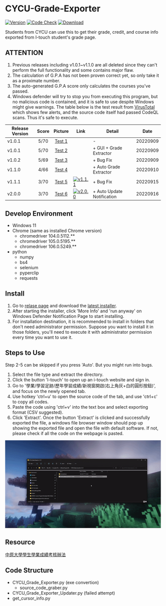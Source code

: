 # CYCU-Grade-Exporter

[![Version](https://img.shields.io/github/v/release/belongtothenight/CYCU-Grade-Exporter)](https://github.com/belongtothenight/CYCU-Grade-Exporter/releases) [![Code Check](https://img.shields.io/github/workflow/status/belongtothenight/CYCU-Grade-Exporter/CodeQL)](https://github.com/belongtothenight/CYCU-Grade-Exporter/actions) [![Download](https://img.shields.io/github/downloads/belongtothenight/CYCU-Grade-Exporter/total)](https://github.com/belongtothenight/CYCU-Grade-Exporter/releases)

Students from CYCU can use this to get their grade, credit, and course info exported from I-touch student's grade page.

## ATTENTION

1. Previous releases including v1.0.1~v1.1.0 are all deleted since they can't perform the full functionality and some contains major flaw.
2. The calculation of G.P.A has not been proven correct yet, so only take it as a proximate number.
3. The auto-generated G.P.A score only calculates the courses you've passed.
4. Windows defender will try to stop you from executing this program, but no malicious code is contained, and it is safe to use despite Windows might give warnings. The table below is the test result from [VirusTotal](https://www.virustotal.com/gui/home/upload) which shows few alerts, and the source code itself had passed CodeQL scans. Thus it's safe to execute.

| Release Version | Score |                                                Picture                                                | Link                                                                                                                                                                                | Detail                     | Date     |
| --------------- | :---: | :---------------------------------------------------------------------------------------------------: | ----------------------------------------------------------------------------------------------------------------------------------------------------------------------------------- | -------------------------- | -------- |
| v1.0.1          | 5/70  | [Test 1](https://github.com/belongtothenight/CYCU-Grade-Exporter/blob/main/virustest/virustotal1.png) |                                                                                                                                                                                     | -                          | 20220909 |
| v1.0.1          | 5/70  | [Test 2](https://github.com/belongtothenight/CYCU-Grade-Exporter/blob/main/virustest/virustotal2.png) |                                                                                                                                                                                     | + GUI + Grade Extractor    | 20220909 |
| v1.0.2          | 5/69  | [Test 3](https://github.com/belongtothenight/CYCU-Grade-Exporter/blob/main/virustest/virustotal3.png) |                                                                                                                                                                                     | + Bug Fix                  | 20220909 |
| v1.1.0          | 4/66  | [Test 4](https://github.com/belongtothenight/CYCU-Grade-Exporter/blob/main/virustest/virustotal4.png) |                                                                                                                                                                                     | + Auto Grade Extractor     | 20220910 |
| v1.1.1          | 3/70  | [Test 5](https://github.com/belongtothenight/CYCU-Grade-Exporter/blob/main/virustest/virustotal5.png) | [![v1.1.1](https://img.shields.io/github/downloads/belongtothenight/CYCU-Grade-Exporter/v1.1.1/total)](https://github.com/belongtothenight/CYCU-Grade-Exporter/releases/tag/v1.1.1) | + Bug Fix                  | 20220915 |
| v2.0.0          | 3/70  | [Test 6](https://github.com/belongtothenight/CYCU-Grade-Exporter/blob/main/virustest/virustotal6.png) | [![v2.0.0](https://img.shields.io/github/downloads/belongtothenight/CYCU-Grade-Exporter/v2.0.0/total)](https://github.com/belongtothenight/CYCU-Grade-Exporter/releases/tag/v2.0.0) | + Auto Update Notification | 20220916 |

## Develop Environment

- Windows 11
- Chrome (same as installed Chrome version)
  - chromedriver 104.0.5112.**
  - chromedriver 105.0.5195.**
  - chromedriver 106.0.5249.**
- python
  - numpy
  - bs4
  - selenium
  - pyperclip
  - requests

## Install

1. Go to [relase page](https://github.com/belongtothenight/CYCU-Grade-Exporter/releases/) and download the [latest installer](https://github.com/belongtothenight/CYCU-Grade-Exporter/releases/latest).
2. After starting the installer, click 'More Info' and 'run anyway' on Windows Defender Notification Page to start installing.
3. For installation destination, it is recommended to install in folders that don't need administrator permission. Suppose you want to install it in those folders, you'll need to execute it with administrator permission every time you want to use it.

## Steps to Use

Step 2-5 can be skipped if you press 'Auto'. But you might run into bugs.

1. Select the file type and extract the directory.
2. Click the button 'I-touch' to open up an i-touch website and sign in.
3. Go to '學業/學習足跡/歷年學習成績/新視窗開啟(右上角灰+白的圓形按鈕)', and focus on the newly opened tab.
4. Use hotkey 'ctrl+u' to open the source code of the tab, and use 'ctrl+c' to copy all codes.
5. Paste the code using 'ctrl+v' into the text box and select exporting format (CSV suggested).
6. Click 'Extract'.
Once the button 'Extract' is clicked and successfully exported the file, a windows file browser window should pop up showing the exported file and open the file with default software. If not, please check if all the code on the webpage is pasted.

![Tutorial Video](https://github.com/belongtothenight/CYCU-Grade-Exporter/blob/main/video/tutorial.gif)

## Resource

[中原大學學生學業成績考核辦法](https://tdpba.cycu.edu.tw/wp-content/uploads/%E4%B8%AD%E5%8E%9F%E5%A4%A7%E5%AD%B8%E5%AD%B8%E7%94%9F%E5%AD%B8%E6%A5%AD%E6%88%90%E7%B8%BE%E8%80%83%E6%A0%B8%E8%BE%A6%E6%B3%95.pdf)

## Code Structure

- CYCU_Grade_Exporter.py (exe convertion)
  - source_code_graber.py
- CYCU_Grade_Exporter_Updater.py (failed attempt)
- get_cursor_info.py
